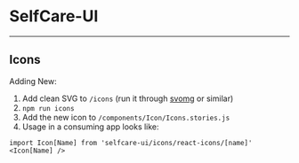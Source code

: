 # SelfCare-UI

___

## Icons
Adding New:

1. Add clean SVG to `/icons` (run it through [svomg](https://jakearchibald.github.io/svgomg/) or similar)
2. `npm run icons`
3. Add the new icon to `/components/Icon/Icons.stories.js`
4. Usage in a consuming app looks like:
```
import Icon[Name] from 'selfcare-ui/icons/react-icons/[name]'
<Icon[Name] />
```
